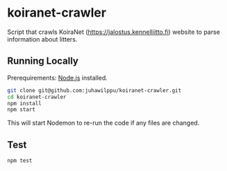 # koiranet-crawler
Script that crawls KoiraNet (https://jalostus.kennelliitto.fi) website to parse information about litters.

## Running Locally

Prerequirements: [Node.js](http://nodejs.org/) installed.

```sh
git clone git@github.com:juhawilppu/koiranet-crawler.git
cd koiranet-crawler
npm install
npm start
```

This will start Nodemon to re-run the code if any files are changed.

## Test
```
npm test
```
